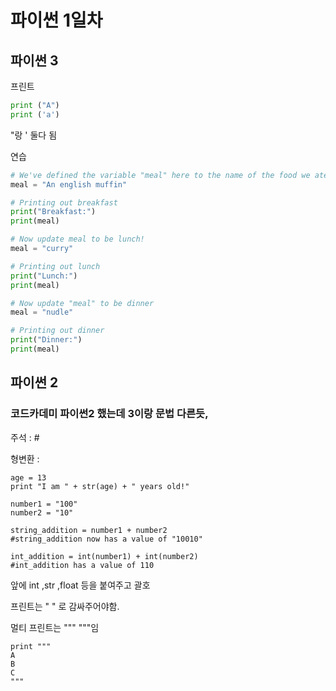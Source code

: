 # 파이썬 1일차



## 파이썬 3



프린트 

```python
print ("A")
print ('a')

```



"랑 ' 둘다 됨



연습

```python
# We've defined the variable "meal" here to the name of the food we ate for breakfast!
meal = "An english muffin"

# Printing out breakfast
print("Breakfast:")
print(meal)

# Now update meal to be lunch!
meal = "curry"

# Printing out lunch
print("Lunch:")
print(meal)

# Now update "meal" to be dinner
meal = "nudle"

# Printing out dinner
print("Dinner:")
print(meal)

```















## 파이썬 2



### 코드카데미 파이썬2 했는데 3이랑 문법 다른듯, 



주석 : #



형변환 : 

```pyt
age = 13
print "I am " + str(age) + " years old!"

number1 = "100"
number2 = "10"

string_addition = number1 + number2 
#string_addition now has a value of "10010"

int_addition = int(number1) + int(number2)
#int_addition has a value of 110
```



앞에 int ,str ,float 등을 붙여주고 괄호



프린트는 " " 로 감싸주어야함.



멀티 프린트는 """ """임



```pyt
print """
A
B
C
"""
```





